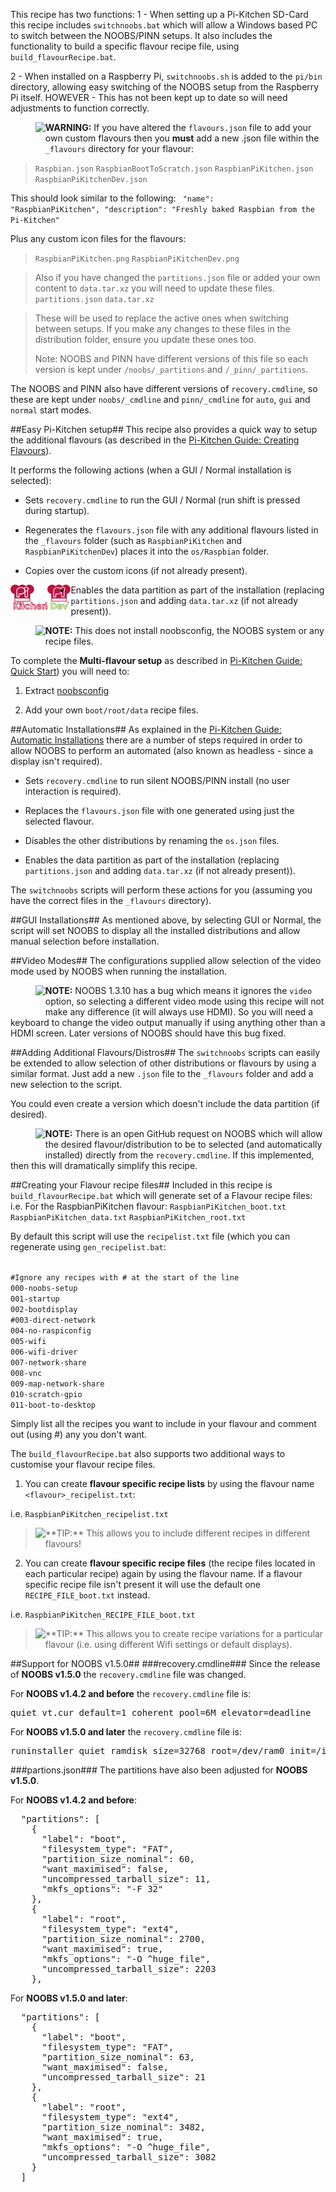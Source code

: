 This recipe has two functions:
1 - When setting up a Pi-Kitchen SD-Card this recipe includes `switchnoobs.bat` which will allow a Windows based PC to switch between the NOOBS/PINN setups.  It also includes the functionality to build a specific flavour recipe file, using `build_flavourRecipe.bat`.

2 - When installed on a Raspberry Pi, `switchnoobs.sh` is added to the `pi/bin` directory, allowing easy switching of the NOOBS setup from the Raspberry Pi itself.
HOWEVER - This has not been kept up to date so will need adjustments to function correctly.

><img style="float:left" src="IMG_SRC/warn.png" height=40/>
**WARNING:** If you have altered the `flavours.json` file to add your own custom flavours then you **must** add a new .json file within the `_flavours` directory for your flavour:

>`Raspbian.json`
>`RaspbianBootToScratch.json`
>`RaspbianPiKitchen.json`
>`RaspbianPiKitchenDev.json`

This should look similar to the following:
<code>
      "name": "RaspbianPiKitchen",
      "description": "Freshly baked Raspbian from the Pi-Kitchen"
</code>

Plus any custom icon files for the flavours:
>`RaspbianPiKitchen.png`
>`RaspbianPiKitchenDev.png`


>Also if you have changed the `partitions.json` file or added your own content to `data.tar.xz` you will need to update these files.
>`partitions.json`
>`data.tar.xz`

>These will be used to replace the active ones when switching between setups.  If you make any changes to these files in the distribution folder, ensure you update these ones too.
>
>Note: NOOBS and PINN have different versions of this file so each version is kept under `/noobs/_partitions` and `/_pinn/_partitions`.

The NOOBS and PINN also have different versions of `recovery.cmdline`, so these are kept under `noobs/_cmdline` and `pinn/_cmdline` for `auto`, `gui` and `normal` start modes.

##Easy Pi-Kitchen setup##
This recipe also provides a quick way to setup the additional flavours (as described in the <a href="http://pihw.wordpress.com/guides/pi-kitchen/creatingflavours/">Pi-Kitchen Guide: Creating Flavours</a>).

It performs the following actions (when a GUI / Normal installation is selected):

- Sets `recovery.cmdline` to run the GUI / Normal (run shift is pressed during startup).

- Regenerates the `flavours.json` file with any additional flavours listed in the `_flavours` folder (such as `RaspbianPiKitchen` and `RaspbianPiKitchenDev`) places it into the `os/Raspbian` folder.

- Copies over the custom icons (if not already present).

<img style="float:left" src="_flavours/RaspbianPiKitchen.png" height=40/>
<img style="float:left" src="_flavours/RaspbianPiKitchenDev.png" height=40/>

- Enables the data partition as part of the installation (replacing `partitions.json` and adding `data.tar.xz` (if not already present)).

><img style="float:left" src="IMG_SRC/note.png" height=40/>
**NOTE:** This does not install noobsconfig, the NOOBS system or any recipe files.

To complete the **Multi-flavour setup** as described in <a href="http://pihw.wordpress.com/guides/pi-kitchen/quickstart/">Pi-Kitchen Guide: Quick Start</a>) you will need to:

1. Extract [noobsconfig](https://github.com/procount/noobsconfig/blob/master/noobsconfig.zip?raw=true)

2. Add your own `boot/root/data` recipe files.

##Automatic Installations##
As explained in the <a href="http://pihw.wordpress.com/guides/pi-kitchen/automaticinstallations/">Pi-Kitchen Guide: Automatic Installations</a> there are a number of steps required in order to allow NOOBS to perform an automated (also known as headless - since a display isn't required).

- Sets `recovery.cmdline` to run silent NOOBS/PINN install (no user interaction is required).

- Replaces the `flavours.json` file with one generated using just the selected flavour.

- Disables the other distributions by renaming the `os.json` files.

- Enables the data partition as part of the installation (replacing `partitions.json` and adding `data.tar.xz` (if not already present)).

The `switchnoobs` scripts will perform these actions for you (assuming you have the correct files in the `_flavours` directory).

##GUI Installations##
As mentioned above, by selecting GUI or Normal, the script will set NOOBS to display all the installed distributions and allow manual selection before installation.

##Video Modes##
The configurations supplied allow selection of the video mode used by NOOBS when running the installation.

><img style="float:left" src="IMG_SRC/note.png" height=40/>
**NOTE:** NOOBS 1.3.10 has a bug which means it ignores the `video` option, so selecting a different video mode using this recipe will not make any difference (it will always use HDMI).  So you will need a keyboard to change the video output manually if using anything other than a HDMI screen.  Later versions of NOOBS should have this bug fixed.

##Adding Additional Flavours/Distros##
The `switchnoobs` scripts can easily be extended to allow selection of other distributions or flavours by using a similar format.  Just add a new `.json` file to the `_flavours` folder and add a new selection to the script.

You could even create a version which doesn't include the data partition (if desired).

><img style="float:left" src="IMG_SRC/note.png" height=40/>
**NOTE:** There is an open GitHub request on NOOBS which will allow the desired flavour/distribution to be to selected (and automatically installed) directly from the `recovery.cmdline`.  If this implemented, then this will dramatically simplify this recipe.

##Creating your Flavour recipe files##
Included in this recipe is `build_flavourRecipe.bat` which will generate set of a Flavour recipe files:
i.e. For the RaspbianPiKitchen flavour:
`RaspbianPiKitchen_boot.txt`
`RaspbianPiKitchen_data.txt`
`RaspbianPiKitchen_root.txt`

By default this script will use the `recipelist.txt` file (which you can regenerate using `gen_recipelist.bat`:

<code>
#Ignore any recipes with # at the start of the line 
000-noobs-setup
001-startup
002-bootdisplay
#003-direct-network
004-no-raspiconfig
005-wifi
006-wifi-driver
007-network-share
008-vnc
009-map-network-share
010-scratch-gpio
011-boot-to-desktop
</code>

Simply list all the recipes you want to include in your flavour and comment out (using #) any you don't want.

The `build_flavourRecipe.bat` also supports two additional ways to customise your flavour recipe files.

1. You can create **flavour specific recipe lists** by using the flavour name `<flavour>_recipelist.txt`:

i.e. `RaspbianPiKitchen_recipelist.txt`

><img style="float:left" src="IMG_SRC/tip.png" height=40/>
>**TIP:** This allows you to include different recipes in different flavours!

2. You can create **flavour specific recipe files** (the recipe files located in each particular recipe) again by using the flavour name.  If a flavour specific recipe file isn't present it will use the default one `RECIPE_FILE_boot.txt` instead.

i.e. `RaspbianPiKitchen_RECIPE_FILE_boot.txt`

><img style="float:left" src="IMG_SRC/tip.png" height=40/>
>**TIP:** This allows you to create recipe variations for a particular flavour (i.e. using different Wifi settings or default displays).

##Support for NOOBS v1.5.0##
###recovery.cmdline###
Since the release of **NOOBS v1.5.0** the `recovery.cmdline` file was changed.

For **NOOBS v1.4.2 and before** the `recovery.cmdline` file is:
<pre>quiet vt.cur_default=1 coherent_pool=6M elevator=deadline</pre>

For **NOOBS v1.5.0 and later** the `recovery.cmdline` file is:
<pre>runinstaller quiet ramdisk_size=32768 root=/dev/ram0 init=/init vt.cur_default=1 elevator=deadline</pre>

###partions.json###
The partitions have also been adjusted for **NOOBS v1.5.0**.

For **NOOBS v1.4.2 and before**:
<pre>
  "partitions": [
    {
      "label": "boot",
      "filesystem_type": "FAT",
      "partition_size_nominal": 60,
      "want_maximised": false,
      "uncompressed_tarball_size": 11,
      "mkfs_options": "-F 32"
    },
    {
      "label": "root",
      "filesystem_type": "ext4",
      "partition_size_nominal": 2700,
      "want_maximised": true,
      "mkfs_options": "-O ^huge_file",
      "uncompressed_tarball_size": 2203
    },
</pre>

For **NOOBS v1.5.0 and later**:
<pre>
  "partitions": [
    {
      "label": "boot",
      "filesystem_type": "FAT",
      "partition_size_nominal": 63,
      "want_maximised": false,
      "uncompressed_tarball_size": 21
    },
    {
      "label": "root",
      "filesystem_type": "ext4",
      "partition_size_nominal": 3482,
      "want_maximised": true,
      "mkfs_options": "-O ^huge_file",
      "uncompressed_tarball_size": 3082
    }
  ]
</pre>